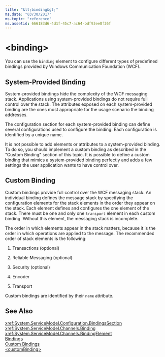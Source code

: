 ```yaml
---
title: "&lt;binding&gt;"
ms.date: "03/30/2017"
ms.topic: "reference"
ms.assetid: 666183d6-4d1f-45c7-ac64-bdf93ee8f36f
---
```

# &lt;binding&gt;
You can use the `binding` element to configure different types of predefined bindings provided by Windows Communication Foundation (WCF).  
  
## System-Provided Binding  
 System-provided bindings hide the complexity of the WCF messaging stack. Applications using system-provided bindings do not require full control over the stack. The attributes exposed on each system-provided binding are the ones most appropriate for the usage scenario the binding addresses.  
  
 The configuration section for each system-provided binding can define several configurations used to configure the binding. Each configuration is identified by a unique name.  
  
 It is not possible to add elements or attributes to a system-provided binding. To do so, you should implement a custom binding as described in the "Custom Binding" section of this topic. It is possible to define a custom binding that mimics a system-provided binding perfectly and adds a few settings the user application wants to have control over.  
  
## Custom Binding  
 Custom bindings provide full control over the WCF messaging stack. An individual binding defines the message stack by specifying the configuration elements for the stack elements in the order they appear on the stack. Each element defines and configures the one element of the stack. There must be one and only one `transport` element in each custom binding. Without this element, the messaging stack is incomplete.  
  
 The order in which elements appear in the stack matters, because it is the order in which operations are applied to the message. The recommended order of stack elements is the following:  
  
1.  Transactions (optional)  
  
2.  Reliable Messaging (optional)  
  
3.  Security (optional)  
  
4.  Encoder  
  
5.  Transport  
  
 Custom bindings are identified by their `name` attribute.  
  
## See Also  
 <xref:System.ServiceModel.Configuration.BindingsSection>  
 <xref:System.ServiceModel.Channels.Binding>  
 <xref:System.ServiceModel.Channels.BindingElement>  
 [Bindings](../../../docs/framework/wcf/bindings.md)  
 [Custom Bindings](../../../docs/framework/wcf/extending/custom-bindings.md)  
 [\<customBinding>](../../../docs/framework/configure-apps/file-schema/wcf/custombinding.md)
